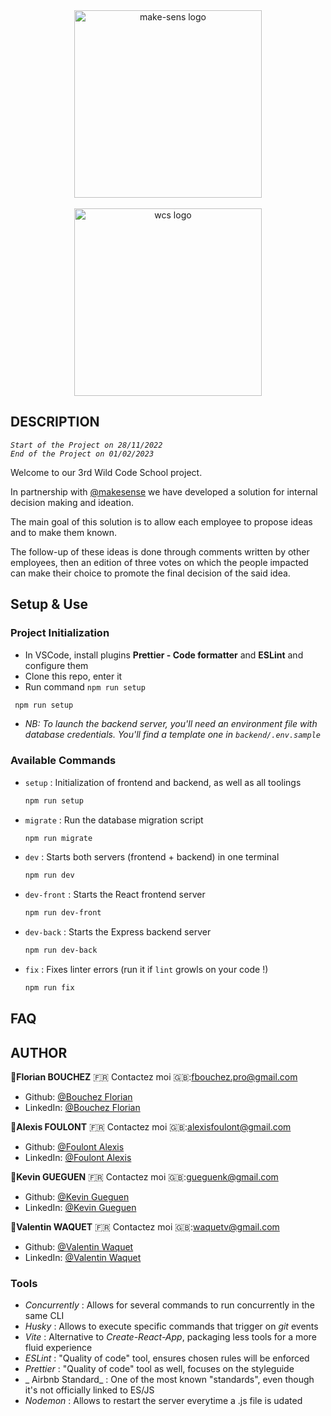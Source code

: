 <div align="center">

 <img src="https://makesense.org/wp-content/uploads/sites/4/2020/09/logo-makesense-dark.png" alt="make-sens logo" width=300px/>
 <br>
 <br>
 <img src="https://www.wildcodeschool.com/static/imgs/logo.png" alt="wcs logo" width=300px/>
 
 </div> 


## DESCRIPTION

_` Start of the Project on 28/11/2022 `_
<br>
_` End of the Project on 01/02/2023 `_

Welcome to our 3rd Wild Code School project.

In partnership with [@makesense](https://makesense.org/) we have developed a solution for internal decision making and ideation.

The main goal of this solution is to allow each employee to propose ideas and to make them known.

The follow-up of these ideas is done through comments written by other employees, then an edition of three votes on which the people impacted can make their choice to promote the final decision of the said idea.


## Setup & Use

### Project Initialization

- In VSCode, install plugins **Prettier - Code formatter** and **ESLint** and configure them
- Clone this repo, enter it
- Run command `npm run setup`
 ```sh
  npm run setup
  ```
- _NB: To launch the backend server, you'll need an environment file with database credentials. You'll find a template one in `backend/.env.sample`_

### Available Commands

- `setup` : Initialization of frontend and backend, as well as all toolings

  ```sh
  npm run setup
  ```
- `migrate` : Run the database migration script

  ```sh
  npm run migrate
  ```
- `dev` : Starts both servers (frontend + backend) in one terminal

  ```sh
  npm run dev
  ```
  
- `dev-front` : Starts the React frontend server

  ```sh
  npm run dev-front
  ```
  
- `dev-back` : Starts the Express backend server

  ```sh
  npm run dev-back
  ```

- `fix` : Fixes linter errors (run it if `lint` growls on your code !)

  ```sh
  npm run fix
  ```

## FAQ



## AUTHOR

👤**Florian BOUCHEZ** 🇫🇷 Contactez moi 🇬🇧:fbouchez.pro@gmail.com

* Github: [@Bouchez Florian](https://github.com/Fbouchezpro)
* LinkedIn: [@Bouchez Florian](https://www.linkedin.com/in/florian-bouchez-18521b23b/)

👤**Alexis FOULONT** 🇫🇷 Contactez moi 🇬🇧:alexisfoulont@gmail.com

* Github: [@Foulont Alexis](https://github.com/AlexisFLT)
* LinkedIn: [@Foulont Alexis](https://www.linkedin.com/in/alexis-foulont/)

👤**Kevin GUEGUEN** 🇫🇷 Contactez moi 🇬🇧:gueguenk@gmail.com

* Github: [@Kevin Gueguen](https://github.com/guenk)
* LinkedIn: [@Kevin Gueguen](https://www.linkedin.com/in/gueguenk/)

👤**Valentin WAQUET** 🇫🇷 Contactez moi 🇬🇧:waquetv@gmail.com

* Github: [@Valentin Waquet](https://github.com/Sax593)
* LinkedIn: [@Valentin Waquet](https://www.linkedin.com/in/valentin-waquet-420412254/)

### Tools

- _Concurrently_ : Allows for several commands to run concurrently in the same CLI
- _Husky_ : Allows to execute specific commands that trigger on _git_ events
- _Vite_ : Alternative to _Create-React-App_, packaging less tools for a more fluid experience
- _ESLint_ : "Quality of code" tool, ensures chosen rules will be enforced
- _Prettier_ : "Quality of code" tool as well, focuses on the styleguide
- _ Airbnb Standard_ : One of the most known "standards", even though it's not officially linked to ES/JS
- _Nodemon_ : Allows to restart the server everytime a .js file is udated
